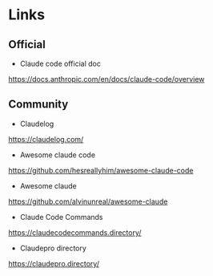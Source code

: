 # Links

## Official

- Claude code official doc

<https://docs.anthropic.com/en/docs/claude-code/overview>

## Community

- Claudelog

<https://claudelog.com/>

- Awesome claude code

<https://github.com/hesreallyhim/awesome-claude-code>

- Awesome claude

<https://github.com/alvinunreal/awesome-claude>

- Claude Code Commands

<https://claudecodecommands.directory/>

- Claudepro directory

<https://claudepro.directory/>
